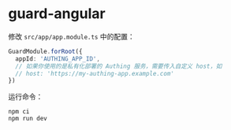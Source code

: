 # guard-angular

修改 `src/app/app.module.ts` 中的配置：

``` typescript
GuardModule.forRoot({
  appId: 'AUTHING_APP_ID',
  // 如果你使用的是私有化部署的 Authing 服务，需要传入自定义 host，如 
  // host: 'https://my-authing-app.example.com'
})
```

运行命令：

``` shell
npm ci
npm run dev
```

